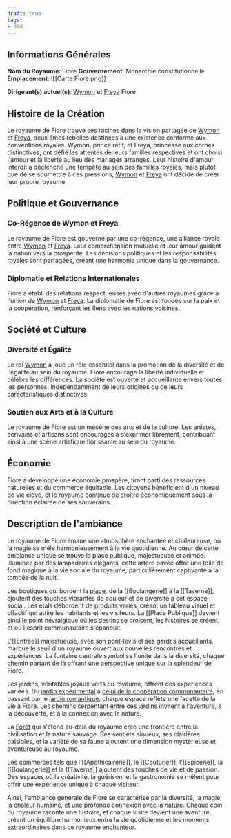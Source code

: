 ```yaml
---
draft: true
tags:
- Old
---
```


## Informations Générales
**Nom du Royaume**: Fiore
**Gouvernement**: Monarchie constitutionnelle 
**Emplacement**:
![[Carte.Fiore.png]]

**Dirigeant(s) actuel(s)**: [Wymon](Wymon%20III.md) et [Freya](Freya%20IV.md) Fiore

## Histoire de la Création
Le royaume de Fiore trouve ses racines dans la vision partagée de [Wymon](Wymon%20III.md) et [Freya](Freya%20IV.md), deux âmes rebelles destinées à une existence conforme aux conventions royales. Wymon, prince rétif, et Freya, princesse aux cornes distinctives, ont défié les attentes de leurs familles respectives et ont choisi l'amour et la liberté au lieu des mariages arrangés. Leur histoire d'amour interdit a déclenché une tempête au sein des familles royales, mais plutôt que de se soumettre à ces pressions, [Wymon](Wymon%20III.md) et [Freya](Freya%20IV.md) ont décidé de créer leur propre royaume.

## Politique et Gouvernance
### Co-Régence de Wymon et Freya
Le royaume de Fiore est gouverné par une co-régence, une alliance royale entre [Wymon](Wymon%20III.md) et [Freya](Freya%20IV.md). Leur compréhension mutuelle et leur amour guident la nation vers la prospérité. Les décisions politiques et les responsabilités royales sont partagées, créant une harmonie unique dans la gouvernance.

### Diplomatie et Relations Internationales
Fiore a établi des relations respectueuses avec d'autres royaumes grâce à l'union de [Wymon](Wymon%20III.md) et [Freya](Freya%20IV.md). La diplomatie de Fiore est fondée sur la paix et la coopération, renforçant les liens avec les nations voisines.

## Société et Culture
### Diversité et Égalité
Le roi [Wymon](Wymon%20III.md) a joué un rôle essentiel dans la promotion de la diversité et de l'égalité au sein du royaume. Fiore encourage la liberté individuelle et célèbre les différences. La société est ouverte et accueillante envers toutes les personnes, indépendamment de leurs origines ou de leurs caractéristiques distinctives.

### Soutien aux Arts et à la Culture
Le royaume de Fiore est un mécène des arts et de la culture. Les artistes, écrivains et artisans sont encouragés à s'exprimer librement, contribuant ainsi à une scène artistique florissante au sein du royaume.

## Économie
Fiore a développé une économie prospère, tirant parti des ressources naturelles et du commerce équitable. Les citoyens bénéficient d'un niveau de vie élevé, et le royaume continue de croître économiquement sous la direction éclairée de ses souverains.

## Description de l'ambiance
Le royaume de Fiore émane une atmosphère enchantée et chaleureuse, où la magie se mêle harmonieusement à la vie quotidienne. Au cœur de cette ambiance unique se trouve la place publique, majestueuse et animée. Illuminée par des lampadaires élégants, cette artère pavée offre une toile de fond magique à la vie sociale du royaume, particulièrement captivante à la tombée de la nuit.

Les boutiques qui bordent la [place](Place%20Publique.md), de la [[Boulangerie]] à la [[Taverne]], ajoutent des touches vibrantes de couleur et de diversité à cet espace social. Les étals débordent de produits variés, créant un tableau visuel et olfactif qui attire les habitants et les visiteurs. La [[Place Publique]] devient ainsi le point névralgique où les destins se croisent, les histoires se créent, et où l'esprit communautaire s'épanouit.

L'[[Entrée]] majestueuse, avec son pont-levis et ses gardes accueillants, marque le seuil d'un royaume ouvert aux nouvelles rencontres et expériences. La fontaine centrale symbolise l'unité dans la diversité, chaque chemin partant de là offrant une perspective unique sur la splendeur de Fiore.

Les jardins, véritables joyaux verts du royaume, offrent des expériences variées. Du [jardin expérimental](Jardin%203.md) à [celui de la coopération communautaire](Jardin%202.md), en passant par le [jardin romantique](Jardin%201.md), chaque espace reflète une facette de la vie à Fiore. Les chemins serpentant entre ces jardins invitent à l'aventure, à la découverte, et à la connexion avec la nature.

La [Forêt](Forêt%20(Extérieur).md) qui s'étend au-delà du royaume crée une frontière entre la civilisation et la nature sauvage. Ses sentiers sinueux, ses clairières paisibles, et la variété de sa faune ajoutent une dimension mystérieuse et aventureuse au royaume.

Les commerces tels que l'[[Apothicairerie]], le [[Couturier]], l'[[Epicerie]], la [[Boulangerie]] et la [[Taverne]] ajoutent des touches de vie et de passion. Des espaces où la créativité, la guérison, et la gastronomie se mêlent pour offrir une expérience unique à chaque visiteur.

Ainsi, l'ambiance générale de Fiore se caractérise par la diversité, la magie, la chaleur humaine, et une profonde connexion avec la nature. Chaque coin du royaume raconte une histoire, et chaque visite devient une aventure, créant un équilibre harmonieux entre la vie quotidienne et les moments extraordinaires dans ce royaume enchanteur.